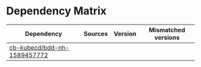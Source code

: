 # Dependency Matrix

Dependency | Sources | Version | Mismatched versions
---------- | ------- | ------- | -------------------
[cb-kubecd/bdd-nh-1589457772](https://github.com/cb-kubecd/bdd-nh-1589457772.git) |  | []() | 
